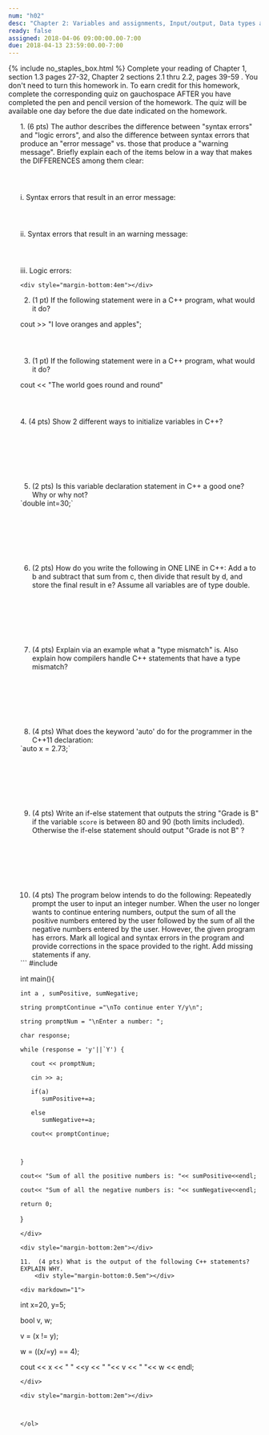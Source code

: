 ```yaml
---
num: "h02"
desc: "Chapter 2: Variables and assignments, Input/output, Data types and expressions, Simple flow control"
ready: false
assigned: 2018-04-06 09:00:00.00-7:00
due: 2018-04-13 23:59:00.00-7:00
---
```

{% include no_staples_box.html %}
Complete your reading of Chapter 1, section 1.3 pages 27-32, Chapter 2 sections 2.1 thru 2.2, pages 39-59 . You don't need to turn this homework in. To earn credit for this homework, complete the corresponding quiz on gauchospace AFTER you have completed the pen and pencil version of the homework. The quiz will be available one day before the due date indicated on the homework.

<ol markdown="1">
1. (6 pts) The author describes the difference between "syntax errors" and "logic errors", and also the difference between syntax errors that produce an "error message" vs. those that produce a "warning message".  Briefly explain each of the items below in a way that makes the DIFFERENCES among them clear:
    <div style="margin-bottom:4em"></div>

  i. Syntax errors that result in an error message:
    <div style="margin-bottom:4em"></div>
  ii. Syntax errors that result in an warning message:
    <div style="margin-bottom:4em"></div>
  iii. Logic errors:

    <div style="margin-bottom:4em"></div>

2.	(1 pt) If the following statement were in a C++ program, what would it do?  
    <div style="margin-bottom:0.5em"></div>
cout >> "I love oranges and apples";

  <div style="margin-bottom:4em"></div>

3.	(1 pt) If the following statement were in a C++ program, what would it do?
  <div style="margin-bottom:1em"></div>
cout << "The world goes round and round"
  <div style="margin-bottom:4em"></div>

<div class="pagebreak"></div>
<div style="margin-bottom:4em"></div>
4.  (4 pts) Show 2 different ways to initialize variables in C++?
  <div style="margin-bottom:8em"></div>

5.  (2 pts) Is this variable declaration statement in C++ a good one? Why or why not?
<div markdown="1">
`double int=30;`
</div>
  <div style="margin-bottom:8em"></div>

6.  (2 pts) How do you write the following in ONE LINE in C++: Add a to b and subtract that sum from c, then divide that result by d, and store the final result in e? Assume all variables are of type double.
  <div style="margin-bottom:8em"></div>


7.  (4 pts) Explain via an example what a "type mismatch" is. Also explain how compilers handle C++ statements that have a type mismatch?

  <div style="margin-bottom:8em"></div>

8.  (4 pts) What does the keyword 'auto' do for the programmer in the C++11 declaration:
<div markdown="1">
  `auto x = 2.73;`
</div>
<div style="margin-bottom:8em"></div>

9. (4 pts) Write an if-else statement that outputs the string "Grade is B" if the variable `score` is between 80 and 90 (both limits included). Otherwise the if-else statement should output "Grade is not B" ?
<div style="margin-bottom:8em"></div>

<div class="pagebreak"></div>
<div style="margin-bottom:4em"></div>

10.  (4 pts) The program below intends to do the following: Repeatedly prompt the user to input an integer number. When the user no longer wants to continue entering numbers, output the sum of all the positive numbers entered by the user followed by the sum of all the negative numbers entered by the user. However, the given program has errors. Mark all logical and syntax errors in the program and provide corrections in the space provided to the right. Add missing statements if any.

<div markdown="1">
```
#include <iostream>

int main(){

    int a , sumPositive, sumNegative;

    string promptContinue ="\nTo continue enter Y/y\n";

    string promptNum = "\nEnter a number: ";

    char response;

    while (response = 'y'||`Y') {

       cout << promptNum;

       cin >> a;

       if(a)
          sumPositive+=a;

       else
          sumNegative+=a;

       cout<< promptContinue;



    }

    cout<< "Sum of all the positive numbers is: "<< sumPositive<<endl;

    cout<< "Sum of all the negative numbers is: "<< sumNegative<<endl;

    return 0;
}
```
</div>

<div style="margin-bottom:2em"></div>

11.  (4 pts) What is the output of the following C++ statements? EXPLAIN WHY.
    <div style="margin-bottom:0.5em"></div>

<div markdown="1">

```
int x=20, y=5;

bool v, w;

v = (x != y);

w = ((x/=y) == 4);

cout << x << " " <<y << " "<< v << " "<< w << endl;

```
</div>

<div style="margin-bottom:2em"></div>



</ol>
